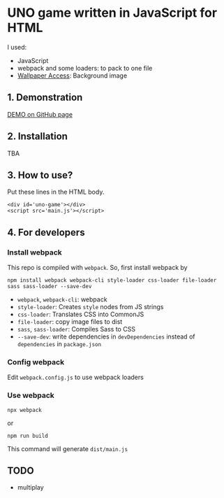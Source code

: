 # UNO game written in JavaScript for HTML
I used:
- JavaScript
- webpack and some loaders: to pack to one file
- [Wallpaper Access](https://wallpaperaccess.com/): Background image



## 1. Demonstration
[DEMO on GitHub page](https://newini.github.io/uno-game-js/)



## 2. Installation
TBA


## 3. How to use?
Put these lines in the HTML body.
```
<div id='uno-game'></div>
<script src='main.js'></script>
```



## 4. For developers


### Install webpack
This repo is compiled with `webpack`. So, first install webpack by
```
npm install webpack webpack-cli style-loader css-loader file-loader sass sass-loader --save-dev
```
- `webpack`, `webpack-cli`: webpack
- `style-loader`: Creates `style` nodes from JS strings
- `css-loader`: Translates CSS into CommonJS
- `file-loader`: copy image files to dist
- `sass`, `sass-loader`: Compiles Sass to CSS
- `--save-dev`: write dependencies in `devDependencies` instead of `dependencies` in `package.json`

### Config webpack
Edit `webpack.config.js` to use webpack loaders

### Use webpack
```
npx webpack
```
or
```
npm run build
```
This command will generate `dist/main.js`



## TODO
- multiplay
